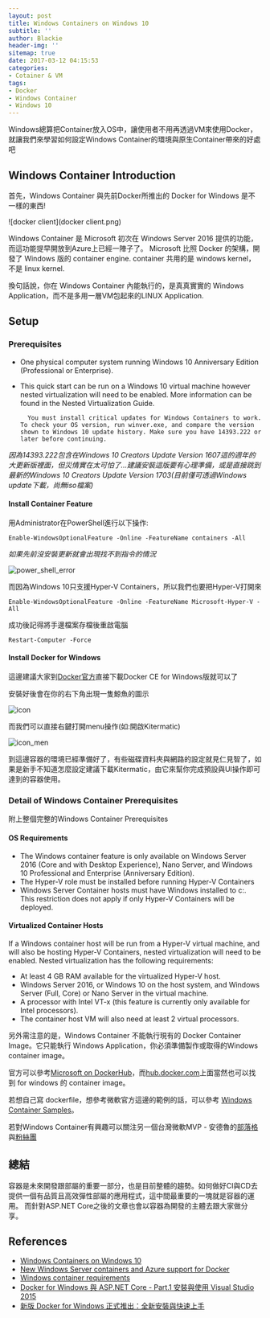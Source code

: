 ```yaml
---
layout: post
title: Windows Containers on Windows 10
subtitle: ''
author: Blackie
header-img: ''
sitemap: true
date: 2017-03-12 04:15:53
categories:
- Cotainer & VM
tags:
- Docker
- Windows Container
- Windows 10
---
```


Windows總算把Container放入OS中，讓使用者不用再透過VM來使用Docker，就讓我們來學習如何設定Windows Container的環境與原生Container帶來的好處吧

<!-- More -->
## Windows Container Introduction ##

首先，Windows Container 與先前Docker所推出的 Docker for Windows 是不一樣的東西!

![docker client](docker client.png)

Windows Container 是 Microsoft 初次在 Windows Server 2016 提供的功能，而這功能提早開放到Azure上已經一陣子了。 Microsoft 比照 Docker 的架構，開發了 Windows 版的 container engine. container 共用的是 windows kernel，不是 linux kernel. 

換句話說，你在 Windows Container 內能執行的，是真真實實的 Windows Application，而不是多用一層VM包起來的LINUX Application.

## Setup ##

### Prerequisites ###
- One physical computer system running Windows 10 Anniversary Edition (Professional or Enterprise).
- This quick start can be run on a Windows 10 virtual machine however nested virtualization will need to be enabled. More information can be found in the Nested Virtualization Guide.

        You must install critical updates for Windows Containers to work. To check your OS version, run winver.exe, and compare the version shown to Windows 10 update history. Make sure you have 14393.222 or later before continuing.

*因為14393.222包含在Windows 10 Creators Update Version 1607這的週年的大更新版裡面，但災情實在太可怕了...建議安裝這版要有心理準備，或是直接跳到最新的Windows 10 Creators Update Version  1703(目前僅可透過Windows update下載，尚無iso檔案)*

#### Install Container Feature ####

用Administrator在PowerShell進行以下操作:

    Enable-WindowsOptionalFeature -Online -FeatureName containers -All

*如果先前沒安裝更新就會出現找不到指令的情況*

![power_shell_error](power_shell_error.png)

而因為Windows 10只支援Hyper-V Containers，所以我們也要把Hyper-V打開來

    Enable-WindowsOptionalFeature -Online -FeatureName Microsoft-Hyper-V -All

成功後記得將手邊檔案存檔後重啟電腦

    Restart-Computer -Force

#### Install Docker for Windows ####

這邊建議大家到[Docker官方](http://www.docker.com/products/docker)直接下載Docker CE for Windows版就可以了

安裝好後會在你的右下角出現一隻鯨魚的圖示

![icon](icon.png)

而我們可以直接右鍵打開menu操作(如:開啟Kitermatic)

![icon_men](icon_menu.png)
    
到這邊容器的環境已經準備好了，有些磁碟資料夾與網路的設定就見仁見智了，如果是新手不知道怎麼設定建議下載Kitermatic，由它來幫你完成預設與UI操作即可達到的容器使用。

### Detail of Windows Container Prerequisites ###

附上整個完整的Windows Container Prerequisites

#### OS Requirements ####

- The Windows container feature is only available on Windows Server 2016 (Core and with Desktop Experience), Nano Server, and Windows 10 Professional and Enterprise (Anniversary Edition).
- The Hyper-V role must be installed before running Hyper-V Containers
- Windows Server Container hosts must have Windows installed to c:. This restriction does not apply if only Hyper-V Containers will be deployed.

#### Virtualized Container Hosts ####

If a Windows container host will be run from a Hyper-V virtual machine, and will also be hosting Hyper-V Containers, nested virtualization will need to be enabled. Nested virtualization has the following requirements:

- At least 4 GB RAM available for the virtualized Hyper-V host.
- Windows Server 2016, or Windows 10 on the host system, and Windows Server (Full, Core) or Nano Server in the virtual machine.
- A processor with Intel VT-x (this feature is currently only available for Intel processors).
- The container host VM will also need at least 2 virtual processors.

另外需注意的是，Windows Container 不能執行現有的 Docker Container Image。它只能執行 Windows Application，你必須準備製作或取得的Windows container image。

官方可以參考[Microsoft on DockerHub](https://hub.docker.com/u/microsoft/)，而[hub.docker.com](http://hub.docker.com/)上面當然也可以找到 for windows 的 container image。

若想自己寫 dockerfile，想參考微軟官方這邊的範例的話，可以參考 [Windows Container Samples](https://github.com/Microsoft/Virtualization-Documentation/tree/master/windows-container-samples/windowsservercore)。

若對Windows Container有興趣可以關注另一個台灣微軟MVP - 安德魯的[部落格](http://columns.chicken-house.net)與[粉絲團](https://www.facebook.com/andrew.blog.0928/)

## 總結 ##

容器是未來開發跟部屬的重要一部分，也是目前整體的趨勢。如何做好CI與CD去提供一個有品質且高效彈性部屬的應用程式，這中間最重要的一塊就是容器的運用。
而針對ASP.NET Core之後的文章也會以容器為開發的主體去跟大家做分享。

## References ##

- [Windows Containers on Windows 10](https://docs.microsoft.com/en-us/virtualization/windowscontainers/quick-start/quick-start-windows-10)
- [New Windows Server containers and Azure support for Docker](https://azure.microsoft.com/en-us/blog/new-windows-server-containers-and-azure-support-for-docker/)
- [Windows container requirements](https://docs.microsoft.com/en-us/virtualization/windowscontainers/deploy-containers/system-requirements)
- [Docker for Windows 與 ASP.NET Core - Part.1 安裝與使用 Visual Studio 2015](http://kevintsengtw.blogspot.tw/2016/11/docker-for-windows-aspnet-core-part1.html)
- [新版 Docker for Windows 正式推出：全新安裝與快速上手](http://blog.miniasp.com/post/2016/08/01/Docker-for-Windows-1-12-Released.aspx)